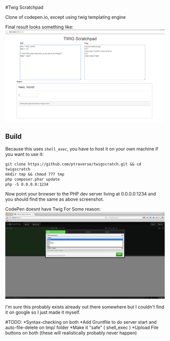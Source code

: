 #Twig Scratchpad

Clone of codepen.io, except using twig templating engine

Final result looks something like:
<img src="/img/demo2.JPG">

## Build
Because this uses `shell_exec`, you have to host it on your own machine if you want to use it:
```
git clone https://github.com/ptraverse/twigscratch.git && cd twigscratch
mkdir tmp && chmod 777 tmp
php composer.phar update
php -S 0.0.0.0:1234
```

Now point your browser to the PHP dev server living at 0.0.0.0:1234 and you should find the same as above screenshot.

CodePen doesnt have Twig For Some reason:
<img src="/img/codepen.jpg" />

I'm sure this probably exists already out there somewhere but I couldn't find it on google so I just made it myself.

#TODO:
*Syntax-checking on both
*Add Gruntfile to do server start and auto-file-delete on tmp/ folder
*Make it "safe" ( shell_exec )
*Upload File buttons on both
(these will realistically probably never happen)